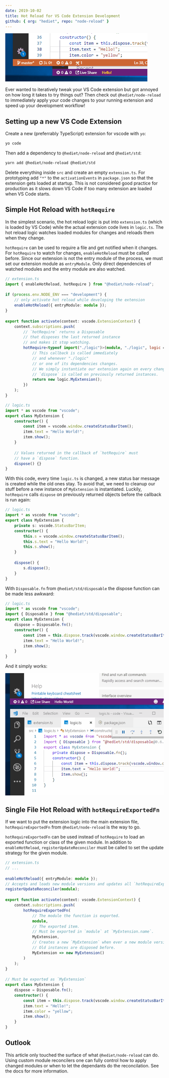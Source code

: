 ```yaml
---
date: 2019-10-02
title: Hot Reload for VS Code Extension Development
github: { org: "hediet", repo: "node-reload" }
---
```


![demo](./small.gif)

Ever wanted to iteratively tweak your VS Code extension but got annoyed
on how long it takes to try things out? Then check out `@hediet/node-reload` to
immediately apply your code changes to your running extension
and speed up your development workflow!

## Setting up a new VS Code Extension

Create a new (preferrably TypeScript) extension for vscode with `yo`:

```sh
yo code
```

Then add a dependency to `@hediet/node-reload` and `@hediet/std`:

```sh
yarn add @hediet/node-reload @hediet/std
```

Delete everything inside `src` and create an empty `extension.ts`.
For prototyping add `"*"` to the `activationEvents` in `package.json` so that the extension gets loaded at startup. This is not considered good practice for production as it slows down VS Code if too many extension are loaded when VS Code starts.

## Simple Hot Reload with `hotRequire`

In the simplest scenario, the hot reload logic is put into `extension.ts` (which is loaded by VS Code)
while the actual extension code lives in `logic.ts`.
The hot reload logic watches loaded modules for changes and reloads them when they change.

`hotRequire` can be used to require a file and get notified when it changes.
For `hotRequire` to watch for changes, `enableHotReload` must be called before.
Since our extension is not the entry module of the process,
we must set our extension module as `entryModule`.
Only direct dependencies of watched modules and the entry module are also watched.

```ts
// extension.ts
import { enableHotReload, hotRequire } from "@hediet/node-reload";

if (process.env.NODE_ENV === "development") {
    // only activate hot reload while developing the extension
    enableHotReload({ entryModule: module });
}

export function activate(context: vscode.ExtensionContext) {
    context.subscriptions.push(
        // `hotRequire` returns a Disposable
        // that disposes the last returned instance
        // and makes it stop watching.
        hotRequire<typeof import("./logic")>(module, "./logic", logic => {
            // This callback is called immediately
            // and whenever "./logic"
            // or one of its dependencies changes.
            // We simply instantiate our extension again on every change.
            // `dispose` is called on previously returned instances.
            return new logic.MyExtension();
        })
    );
}
```

```ts
// logic.ts
import * as vscode from "vscode";
export class MyExtension {
    constructor() {
        const item = vscode.window.createStatusBarItem();
        item.text = "Hello World!";
        item.show();
    }

    // Values returned in the callback of `hotRequire` must
    // have a `dispose` function.
    dispose() {}
}
```

With this code, every time `logic.ts` is changed, a new status bar message is created while the old ones stay.
To avoid that, we need to cleanup our stuff before a new instance of `MyExtension` is instantiated.
Luckily, `hotRequire` calls `dispose` on previously returned objects before the callback is run again:

```ts
// logic.ts
import * as vscode from "vscode";
export class MyExtension {
    private s: vscode.StatusBarItem;
    constructor() {
        this.s = vscode.window.createStatusBarItem();
        this.s.text = "Hello World!";
        this.s.show();
    }

    dispose() {
        s.dispose();
    }
}
```

With `Disposable.fn` from `@hediet/std/disposable` the dispose function can be made less awkward:

```ts
// logic.ts
import * as vscode from "vscode";
import { Disposable } from "@hediet/std/disposable";
export class MyExtension {
    dispose = Disposable.fn();
    constructor() {
        const item = this.dispose.track(vscode.window.createStatusBarItem());
        item.text = "Hello World!";
        item.show();
    }
}
```

And it simply works:

![demo](./large.gif)

## Single File Hot Reload with `hotRequireExportedFn`

If we want to put the extension logic into the main extension file,
`hotRequireExportedFn` from `@hediet/node-reload` is the way to go.

`hotRequireExportedFn` can be used instead of `hotRequire` to load an exported function or class of the given module.
In addition to `enableHotReload`, `registerUpdateReconciler` must be called to set the update strategy for the given module.

```ts
// extension.ts
// ...

enableHotReload({ entryModule: module });
// Accepts and loads new module versions and updates all `hotRequireExportedFn` invocations.
registerUpdateReconciler(module);

export function activate(context: vscode.ExtensionContext) {
    context.subscriptions.push(
        hotRequireExportedFn(
            // The module the function is exported.
            module,
            // The exported item.
            // Must be exported in `module` at `MyExtension.name`.
            MyExtension,
            // Creates a new `MyExtension` when ever a new module version is loaded.
            // Old instances are disposed before.
            MyExtension => new MyExtension()
        )
    );
}

// Must be exported as `MyExtension`
export class MyExtension {
    dispose = Disposable.fn();
    constructor() {
        const item = this.dispose.track(vscode.window.createStatusBarItem());
        item.text = "Hello!";
        item.color = "yellow";
        item.show();
    }
}
```

## Outlook

This article only touched the surface of what `@hediet/node-reload` can do.
Using custom module reconcilers one can fully control how to apply changed modules
or when to let the dependants do the reconcilation.
See the docs for more information.
